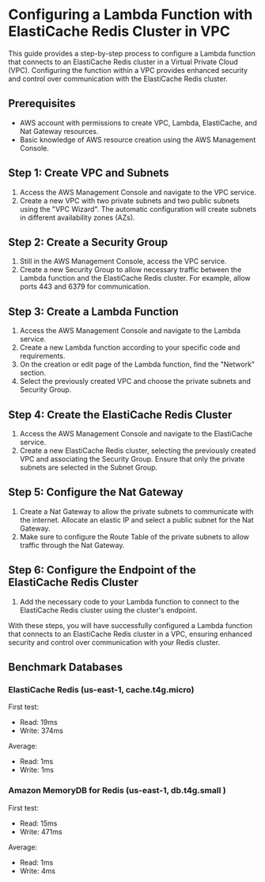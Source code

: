 # Configuring a Lambda Function with ElastiCache Redis Cluster in VPC

This guide provides a step-by-step process to configure a Lambda function that connects to an ElastiCache Redis cluster in a Virtual Private Cloud (VPC). Configuring the function within a VPC provides enhanced security and control over communication with the ElastiCache Redis cluster.

## Prerequisites

- AWS account with permissions to create VPC, Lambda, ElastiCache, and Nat Gateway resources.
- Basic knowledge of AWS resource creation using the AWS Management Console.

## Step 1: Create VPC and Subnets

1. Access the AWS Management Console and navigate to the VPC service.
2. Create a new VPC with two private subnets and two public subnets using the "VPC Wizard". The automatic configuration will create subnets in different availability zones (AZs).

## Step 2: Create a Security Group

1. Still in the AWS Management Console, access the VPC service.
2. Create a new Security Group to allow necessary traffic between the Lambda function and the ElastiCache Redis cluster. For example, allow ports 443 and 6379 for communication.

## Step 3: Create a Lambda Function

1. Access the AWS Management Console and navigate to the Lambda service.
2. Create a new Lambda function according to your specific code and requirements.
3. On the creation or edit page of the Lambda function, find the "Network" section.
4. Select the previously created VPC and choose the private subnets and Security Group.

## Step 4: Create the ElastiCache Redis Cluster

1. Access the AWS Management Console and navigate to the ElastiCache service.
2. Create a new ElastiCache Redis cluster, selecting the previously created VPC and associating the Security Group. Ensure that only the private subnets are selected in the Subnet Group.

## Step 5: Configure the Nat Gateway

1. Create a Nat Gateway to allow the private subnets to communicate with the internet. Allocate an elastic IP and select a public subnet for the Nat Gateway.
2. Make sure to configure the Route Table of the private subnets to allow traffic through the Nat Gateway.

## Step 6: Configure the Endpoint of the ElastiCache Redis Cluster

1. Add the necessary code to your Lambda function to connect to the ElastiCache Redis cluster using the cluster's endpoint.

With these steps, you will have successfully configured a Lambda function that connects to an ElastiCache Redis cluster in a VPC, ensuring enhanced security and control over communication with your Redis cluster.

## Benchmark Databases

### ElastiCache Redis (us-east-1, cache.t4g.micro)

First test:

- Read: 19ms
- Write: 374ms

Average:

- Read: 1ms
- Write: 1ms

### Amazon MemoryDB for Redis (us-east-1, db.t4g.small )

First test:

- Read: 15ms
- Write: 471ms

Average:

- Read: 1ms
- Write: 4ms
